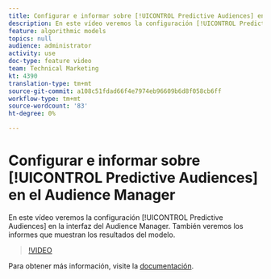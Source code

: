 ```yaml
---
title: Configurar e informar sobre [!UICONTROL Predictive Audiences] en el Audience Manager
description: En este vídeo veremos la configuración [!UICONTROL Predictive Audiences] en la interfaz del Audience Manager. También veremos los informes que muestran los resultados del modelo.
feature: algorithmic models
topics: null
audience: administrator
activity: use
doc-type: feature video
team: Technical Marketing
kt: 4390
translation-type: tm+mt
source-git-commit: a108c51fdad66f4e7974eb96609b6d8f058cb6ff
workflow-type: tm+mt
source-wordcount: '83'
ht-degree: 0%

---
```



# Configurar e informar sobre [!UICONTROL Predictive Audiences] en el Audience Manager

En este vídeo veremos la configuración [!UICONTROL Predictive Audiences] en la interfaz del Audience Manager. También veremos los informes que muestran los resultados del modelo.

>[!VIDEO](https://video.tv.adobe.com/v/33630/?quality=12)

Para obtener más información, visite la [documentación](https://docs.adobe.com/content/help/en/audience-manager/user-guide/features/algorithmic-models/predictive-audiences/predictive-audiences.html).
